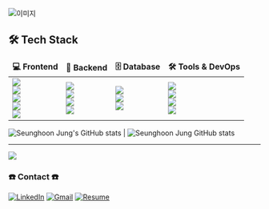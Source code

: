 ![이미지](https://capsule-render.vercel.app/api?type=blur&height=300&color=gradient&text=seuthootDev's%20GitHub&fontColor=c16ff6)
<br>
<h2>🛠️ Tech Stack</h2>
<table style="border: none;">
  <thead>
    <tr>
      <th style="border: none; text-align: left;">💻 Frontend</th>
      <th style="border: none; text-align: left;">🔧 Backend</th>
      <th style="border: none; text-align: left;">🗄️ Database</th>
      <th style="border: none; text-align: left;">🛠️ Tools & DevOps</th>
    </tr>
  </thead>
  <tbody>
    <tr>
      <td style="border: none;">
        <div><img src="https://img.shields.io/badge/React-61DAFB?style=flat-square&logo=React&logoColor=black" /></div>
        <div><img src="https://img.shields.io/badge/React_Native-61DAFB?style=flat-square&logo=React&logoColor=black" /></div>
        <div><img src="https://img.shields.io/badge/JavaScript-F7DF1E?style=flat-square&logo=JavaScript&logoColor=black" /></div>
        <div><img src="https://img.shields.io/badge/Tailwind_CSS-38B2AC?style=flat-square&logo=tailwind-css&logoColor=white" /></div>
        <div><img src="https://img.shields.io/badge/Vite-646CFF?style=flat-square&logo=Vite&logoColor=white" /></div>
      </td>
      <td style="border: none;">
        <div><img src="https://img.shields.io/badge/Python-3776AB?style=flat-square&logo=Python&logoColor=white" /></div>
        <div><img src="https://img.shields.io/badge/FastAPI-009688?style=flat-square&logo=FastAPI&logoColor=white" /></div>
        <div><img src="https://img.shields.io/badge/Node.js-339933?style=flat-square&logo=nodedotjs&logoColor=white" /></div>
        <div><img src="https://img.shields.io/badge/Next.js-000000?style=flat-square&logo=nextdotjs&logoColor=white" /></div>
      </td>
      <td style="border: none;">
        <div><img src="https://img.shields.io/badge/MySQL-4479A1?style=flat-square&logo=MySQL&logoColor=white" /></div>
        <div><img src="https://img.shields.io/badge/MongoDB-47A248?style=flat-square&logo=MongoDB&logoColor=white" /></div>
        <div><img src="https://img.shields.io/badge/MongoDB_Atlas-47A248?style=flat-square&logo=MongoDB&logoColor=white" /></div>
      </td>
      <td style="border: none;">
        <div><img src="https://img.shields.io/badge/Ubuntu-E95420?style=flat-square&logo=Ubuntu&logoColor=white" /></div>
        <div><img src="https://img.shields.io/badge/Docker-2496ED?style=flat-square&logo=Docker&logoColor=white" /></div>
        <div><img src="https://img.shields.io/badge/AWS-232F3E?style=flat-square&logo=AmazonAWS&logoColor=white" /></div>
        <div><img src="https://img.shields.io/badge/Git-F05032?style=flat-square&logo=Git&logoColor=white" /></div>
      </td>
    </tr>
  </tbody>
</table>



![Seunghoon Jung's GitHub stats](https://github-readme-stats.vercel.app/api?username=seuthootDev&show_icons=true&theme=transparent) | ![Seunghoon Jung GitHub stats](https://github-readme-stats.vercel.app/api/top-langs/?username=seuthootdev&layout=compact&langs_count=10)


<!--
[![Check out seuthootDev's profile on stardev.io](https://stardev.io/developers/seuthootDev/badge/languages/locality.svg)](https://stardev.io/developers/seuthootDev)
-->




---------------------------------------------------------------------------------------------
<a href="https://github.com/devxb/gitanimals">
  <img src="https://render.gitanimals.org/farms/seuthootDev"/>
</a>

### ☎️ Contact ☎️
[![LinkedIn](https://custom-icon-badges.demolab.com/badge/LinkedIn-0A66C2?logo=linkedin-white&logoColor=fff)](https://www.linkedin.com/in/seunghoon-jung-38b270335/)
[![Gmail](https://img.shields.io/badge/Gmail-D14836?logo=gmail&logoColor=white)](mailto:seuthootdev@gmail.com)
[![Resume](https://img.shields.io/badge/Resume-Available-blue)](https://resume-jungseunghoon.vercel.app/)
